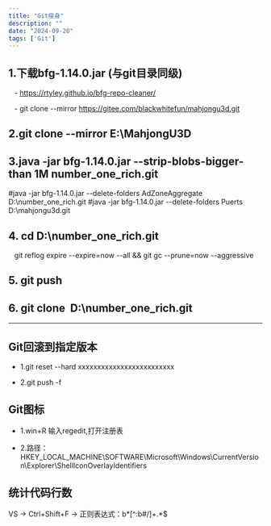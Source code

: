 ```yaml
---
title: "Git瘦身"
description: ""
date: "2024-09-20"
tags: ['Git']
---
```

## 1.下载bfg-1.14.0.jar (与git目录同级)

   - https://rtyley.github.io/bfg-repo-cleaner/

   - git clone --mirror https://gitee.com/blackwhitefun/mahjongu3d.git

## 2.git clone --mirror E:\MahjongU3D

## 3.java -jar bfg-1.14.0.jar --strip-blobs-bigger-than 1M         number_one_rich.git

  #java -jar bfg-1.14.0.jar --delete-folders AdZoneAggregate D:\\number_one_rich.git
  #java -jar bfg-1.14.0.jar --delete-folders Puerts D:\\mahjongu3d.git

## 4. cd D:\\number_one_rich.git

   git reflog expire --expire=now --all && git gc --prune=now --aggressive

## 5. git push

## 6. git clone  D:\number_one_rich.git

---

## Git回滚到指定版本

* 1.git reset --hard xxxxxxxxxxxxxxxxxxxxxxxxx

* 2.git push -f

## Git图标

* 1.win+R 输入regedit,打开注册表
  
* 2.路径：HKEY_LOCAL_MACHINE\SOFTWARE\Microsoft\Windows\CurrentVersion\Explorer\ShellIconOverlayIdentifiers

## 统计代码行数

VS -> Ctrl+Shift+F -> 正则表达式：b*[^:b#/]+.*$